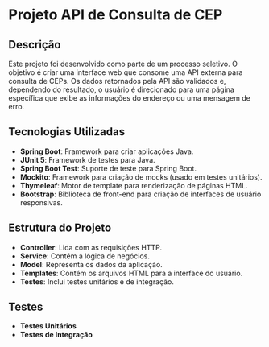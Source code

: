 # Projeto API de Consulta de CEP

## Descrição
Este projeto foi desenvolvido como parte de um processo seletivo. O objetivo é criar uma interface web que consome uma API externa para consulta de CEPs. Os dados retornados pela API são validados e, dependendo do resultado, o usuário é direcionado para uma página específica que exibe as informações do endereço ou uma mensagem de erro. 

## Tecnologias Utilizadas
- **Spring Boot**: Framework para criar aplicações Java.
- **JUnit 5**: Framework de testes para Java.
- **Spring Boot Test**: Suporte de teste para Spring Boot.
- **Mockito**: Framework para criação de mocks (usado em testes unitários).
- **Thymeleaf**: Motor de template para renderização de páginas HTML.
- **Bootstrap**: Biblioteca de front-end para criação de interfaces de usuário responsivas.

## Estrutura do Projeto
- **Controller**: Lida com as requisições HTTP.
- **Service**: Contém a lógica de negócios.
- **Model**: Representa os dados da aplicação.
- **Templates**: Contém os arquivos HTML para a interface do usuário.
- **Testes**: Inclui testes unitários e de integração.

## Testes
- **Testes Unitários**
- **Testes de Integração**